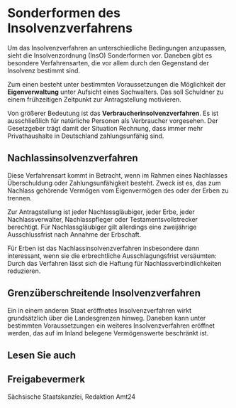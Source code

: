 # Sonderformen des Insolvenzverfahrens

Um das Insolvenzverfahren an unterschiedliche Bedingungen anzupassen, sieht die Insolvenzordnung (InsO) Sonderformen vor. Daneben gibt es besondere Verfahrensarten, die vor allem durch den Gegenstand der Insolvenz bestimmt sind.

Zum einen besteht unter bestimmten Voraussetzungen die Möglichkeit der **Eigenverwaltung** unter Aufsicht eines Sachwalters. Das soll Schuldner zu einem frühzeitigen Zeitpunkt zur Antragstellung motivieren.

Von größerer Bedeutung ist das **Verbraucherinsolvenzverfahren**. Es ist ausschließlich für natürliche Personen als Verbraucher vorgesehen. Der Gesetzgeber trägt damit der Situation Rechnung, dass immer mehr Privathaushalte in Deutschland zahlungsunfähig sind.

Nachlassinsolvenzverfahren
--------------------------

Diese Verfahrensart kommt in Betracht, wenn im Rahmen eines Nachlasses Überschuldung oder Zahlungsunfähigkeit besteht. Zweck ist es, das zum Nachlass gehörende Vermögen vom Eigenvermögen des oder der Erben zu trennen.

Zur Antragstellung ist jeder Nachlassgläubiger, jeder Erbe, jeder Nachlassverwalter, Nachlasspfleger oder Testamentsvollstrecker berechtigt. Für Nachlassgläubiger gilt allerdings eine zweijährige Ausschlussfrist nach Annahme der Erbschaft.

Für Erben ist das Nachlassinsolvenzverfahren insbesondere dann interessant, wenn sie die erbrechtliche Ausschlagungsfrist versäumten: Durch das Verfahren lässt sich die Haftung für Nachlassverbindlichkeiten reduzieren.

Grenzüberschreitende Insolvenzverfahren
---------------------------------------

Ein in einem anderen Staat eröffnetes Insolvenzverfahren wirkt grundsätzlich über die Landesgrenzen hinweg. Daneben kann unter bestimmten Voraussetzungen ein weiteres Insolvenzverfahren eröffnet werden, das auf im Inland belegene Vermögenswerte beschränkt ist.

## Lesen Sie auch

## Freigabevermerk

Sächsische Staatskanzlei, Redaktion Amt24
